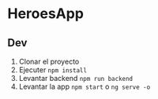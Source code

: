 # HeroesApp

## Dev

1. Clonar el proyecto
2. Ejecuter ```npm install```
3. Levantar backend ```npm run backend```
4. Levantar la app ```npm start``` o ```ng serve -o```